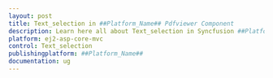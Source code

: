 ```yaml
---
layout: post
title: Text_selection in ##Platform_Name## Pdfviewer Component
description: Learn here all about Text_selection in Syncfusion ##Platform_Name## Pdfviewer component and more.
platform: ej2-asp-core-mvc
control: Text_selection
publishingplatform: ##Platform_Name##
documentation: ug
---
```


